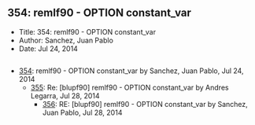 ## 354: remlf90 - OPTION constant_var

- Title: 354: remlf90 - OPTION constant_var
- Author: Sanchez, Juan Pablo
- Date: Jul 24, 2014

```

```

- [354](0354.md): remlf90 - OPTION constant_var by Sanchez, Juan Pablo, Jul 24, 2014
    - [355](0355.md): Re: [blupf90] remlf90 - OPTION constant_var by Andres Legarra, Jul 28, 2014
        - [356](0356.md): RE: [blupf90] remlf90 - OPTION constant_var by Sanchez, Juan Pablo, Jul 28, 2014
